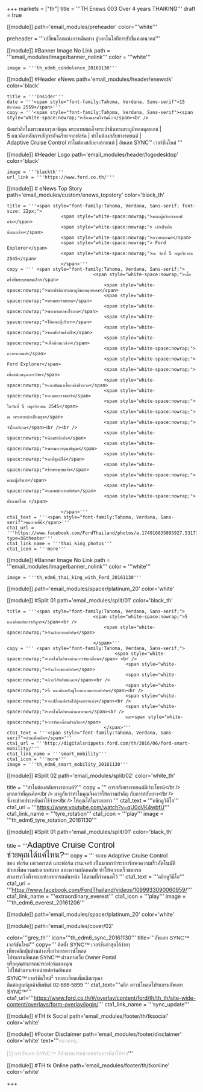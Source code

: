 +++
markets = ["th"]
title = '''TH Enews 003 Over 4 years THAIKING'''
draft = true

[[module]]
path='email_modules/preheader'
color='''white'''

preheader = '''เปลี่ยนโลกแห่งการเดินทาง สู่เทคโนโลยีการขับขี่แห่งอนาคต'''

[[module]] #Banner Image No Link
path = '''email_modules/image/banner_nolink'''
color = '''white'''

	image = '''th_edm6_condolence_20161130'''


[[module]] #Header eNews
path='email_modules/header/enewstk'
color='black'

	title = '''Insider'''
	date = '''<span style="font-family:Tahoma, Verdana, Sans-serif">15 ธันวาคม 2559</span>'''
	copy = '''<span style="font-family:Tahoma, Verdana, Sans-serif"><span style="white-space:nowrap;">เรื่องน่าสนใจวันนี้:</span><br />
<span style="white-space:nowrap;">น้อมรำลึกในพระมหากรุณาธิคุณ</span>
<span style="white-space:nowrap;">พระบาทสมเด็จพระปรมินทรมหาภูมิพลอดุลยเดช |</span>
<span style="white-space:nowrap;">5 แนวคิดหลักการสัญจรอัจฉริยะจากฟอร์ด |</span>
<span style="white-space:nowrap;">ทำไมต้องสลับยางรถยนต์ |</span>
<span style="white-space:nowrap;">Adaptive Cruise Control </span> 
<span style="white-space:nowrap;">ทำไมต้องสลับยางรถยนต์ |</span>
<span style="white-space:nowrap;">อัพเดท SYNC&trade; เวอร์ชันใหม่</span>
</span>'''

[[module]] #Header Logo
path='email_modules/header/logodesktop'
color='black'

	image = '''blacktk'''
	url_link = '''https://www.ford.co.th/'''
 
[[module]] # eNews Top Story
path='email_modules/custom/enews_topstory'
color='black_th'

	title = '''<span style="font-family:Tahoma, Verdana, Sans-serif; font-size: 22px;">
						<span style="white-space:nowrap;">คณะผู้บริหารของฟอร์ด</span>
						<span style="white-space:nowrap;"> เข้าเฝ้าเพื่อน้อมเกล้าฯ</span>
						<span style="white-space:nowrap;">ถวายรถยนต์</span>
						<span style="white-space:nowrap;"> Ford Explorer</span>
						<span style="white-space:nowrap;">ณ วันที่ 5 พฤศจิกายน 2545</span>
						</span>'''
	copy = ''' <span style="font-family:Tahoma, Verdana, Sans-serif;">
									<span style="white-space:nowrap;">เมื่อครั้งที่พระบาทสมเด็จ</span>
										<span style="white-space:nowrap;">พระปรมินทรมหาภูมิพลอดุลยเดช</span>
										<span style="white-space:nowrap;">ทรงพระราชทาน</span>
										<span style="white-space:nowrap;">พระบรมราชวโรกาส</span>
										<span style="white-space:nowrap;">ให้คณะผู้บริหาร</span>
										<span style="white-space:nowrap;">ของฟอร์ดเข้าเฝ้า</span>
										<span style="white-space:nowrap;">เพื่อน้อมเกล้าฯ</span>
										<span style="white-space:nowrap;"> ถวายรถยนต์</span>
										<span style="white-space:nowrap;"> Ford Explorer</span>
										<span style="white-space:nowrap;"> เพื่อสนับสนุนการวิจัย</span>
										<span style="white-space:nowrap;">และพัฒนาเชื้อเพลิงชีวมวล</span>
										<span style="white-space:nowrap;">ตามพระราชดำริ</span>
										<span style="white-space:nowrap;"> ในวันที่ 5 พฤศจิกายน 2545</span>
										<span style="white-space:nowrap;"> ณ พระตำหนักเปี่ยมสุข</span>
										<span style="white-space:nowrap;"> วังไกลกังวล</span><br /><br />
										<span style="white-space:nowrap;">น้อมรำลึกถึง</span>
										<span style="white-space:nowrap;">พระมหากรุณาธิคุณ</span>
										<span style="white-space:nowrap;">หาที่สุดมิได้</span>
										<span style="white-space:nowrap;">ข้าพระพุทธเจ้า</span>
										<span style="white-space:nowrap;"> คณะผู้บริหาร</span>
										<span style="white-space:nowrap;">และพนักงานฟอร์ด</span>
										<span style="white-space:nowrap;"> ประเทศไทย </span>

						</span>'''
	cta1_text = '''<span style="font-family:Tahoma, Verdana, Sans-serif">ชมภาพที่นี่</span>'''
	cta1_url = '''https://www.facebook.com/FordThailand/photos/a.174916835895927.53173.165517106835900/1129373997116868/?type=3&theater'''
	cta1_link_name = '''thai_king_photos'''
	cta1_icon = '''more'''

[[module]] #Banner Image No Link
path = '''email_modules/image/banner_nolink'''
color = '''white'''

	image = '''th_edm6_thai_king_with_Ford_20161130'''

[[module]]
path='email_modules/spacer/platinum_20'
color='white'


[[module]] #Split 01
path='email_modules/split/01'
color='black_th'

	title = '''<span style="font-family:Tahoma, Verdana, Sans-serif;">
									<span style="white-space:nowrap;">5 แนวคิดหลักการสัญจร</span><br />
										<span style="white-space:nowrap;">อัจฉริยะจากฟอร์ด</span>

									</span>'''
	copy = ''' <span style="font-family:Tahoma, Verdana, Sans-serif;">
											<span style="white-space:nowrap;">เทคโนโลยีทางด้านการขับเคลื่อน</span> <br />
												<span style="white-space:nowrap;">อัจฉริยะของฟอร์ด</span>
												<span style="white-space:nowrap;">ด้วยวิสัยทัศน์และ</span><br />
												<span style="white-space:nowrap;">5 แนวคิดหลักสู่โลกอนาคตจากฟอร์ด</span><br />
												<span style="white-space:nowrap;">จะเปลี่ยนฟอร์ดไปสู่องค์กรแห่ง</span><br />
												<span style="white-space:nowrap;">เทคโนโลยีทางด้านพาหนะ</span><br />
												และ<span style="white-space:nowrap;">การขับเคลื่อนอัจฉริยะ</span>
										</span>'''
	cta1_text = '''<span style="font-family:Tahoma, Verdana, Sans-serif">อ่านเพิ่มเติม</span>'''
	cta1_url = '''http://digitalsnippets.ford.com/th/2016/06/ford-smart-mobility/'''
	cta1_link_name = '''smart_mobility'''
	cta1_icon = '''more'''
	image = '''th_edm6_smart_mobility_20161130'''


[[module]] #Split 02
path='email_modules/split/02'
color='white_th'

title = '''<span style="font-family:Tahoma, Verdana, Sans-serif;">ทำไมต้องสลับยางรถยนต์?</span>'''
	copy = ''' <span style="font-family:Tahoma, Verdana, Sans-serif;">
										<span style="white-space:nowrap;">การสลับยางรถยนต์มีประโยชน์</span></br />
										<span style="white-space:nowrap;">มากกว่าที่คุณคิด</span></br />
										<span style="white-space:nowrap;">มาดูกันว่าทำไม</span>คุณ<span style="white-space:nowrap;">จึงควรให้ความสำคัญ</span>
										กับ<span style="white-space:nowrap;">การสลับยาง</span></br />
										<span style="white-space:nowrap;">ซึ่งจะช่วยประหยัดค่าใช้จ่าย</span></br />
										<span style="white-space:nowrap;">ให้คุณได้ในระยะยาว</span>
									</span>'''
	cta1_text = '''<span style="font-family:Tahoma, Verdana, Sans-serif">คลิกดูวิดีโอ</span>'''
	cta1_url = '''https://www.youtube.com/watch?v=qU0oVK4wbfU'''
	cta1_link_name = '''tyre_rotation'''
	cta1_icon = '''play'''
	image = '''th_edm6_tyre_rotation_20161130'''


[[module]] #Split 01
path='email_modules/split/01'
color='black_th'

title = '''<span style="font-family:Tahoma, Verdana, Sans-serif;"><span style="font-family:Tahoma, Verdana, Sans-serif; font-size: 22px;">Adaptive Cruise Control</span><br />
	<span style="font-family:Tahoma, Verdana, Sans-serif; font-size: 22px;">ช่วยคุณได้แค่ไหน?</span></span>'''
	copy = '''<span style="font-family:Tahoma, Verdana, Sans-serif;font-Size: 15px">
										<span style="white-space:nowrap;">ระบบ Adaptive Cruise Control</span>
										<span style="white-space:nowrap;"> ของ ฟอร์ด เอเวอเรสต์</span>
										<span style="white-space:nowrap;">และฟอร์ด เรนเจอร์</span> 
										<span style="white-space:nowrap;">เป็นมากกว่าระบบรักษาความเร็วอัตโนมัติ</span> 
										<span style="white-space:nowrap;">ช่วยเพิ่มความสะดวกสบาย</span>
										<span style="white-space:nowrap;">และความปลอดภัย</span>
										<span style="white-space:nowrap;">ทำให้ความเร็วของรถ</span>
										<span style="white-space:nowrap;">สามารถวิ่งทิ้งระยะห่างจากรถคันหน้า</span>
										<span style="white-space:nowrap;">ได้ตามที่กำหนดไว้</span> 
									</span>'''
	cta1_text = '''<span style="font-family:Tahoma, Verdana, Sans-serif">คลิกดูวิดีโอ</span>'''
	cta1_url = '''https://www.facebook.com/FordThailand/videos/1099933090060959/'''
	cta1_link_name = '''extraordinary_everest'''
	cta1_icon = '''play'''
	image = '''th_edm6_everest_20161206'''

[[module]]
path='email_modules/spacer/platinum_20'
color='white'


[[module]]
path='email_modules/cover/02'

color='''grey_th'''
icon='''th_edm6_sync_20161130'''
title='''<span style="font-family:Tahoma, Verdana, Sans-serif">อัพเดท SYNC&trade; เวอร์ชันใหม่</span>'''
copy='''<span style="font-family:Tahoma, Verdana, Sans-serif;">
						<span style="white-space:nowrap;">ติดตั้ง SYNC&trade;</span> 
						<span style="white-space:nowrap;">เวอร์ชันล่าสุดได้ง่ายๆ</span><br />
						<span style="white-space:nowrap;">เพียงคลิกปุ่มด้านล่างเพื่อทำการดาวน์โหลด</span><br />
						<span style="white-space:nowrap;">โปรแกรมอัพเดท SYNC&trade; ผ่านทางเว็บ Owner Portal</span> <br />
						<span style="white-space:nowrap;">หรือคุณสามารถนำรถฟอร์ดของคุณ</span><br /> 
						<span style="white-space:nowrap;">ไปให้ตัวแทนจำหน่ายฟอร์ดอัพเดท</span>	<br /> 
						<span style="white-space:nowrap;">SYNC&trade; เวอร์ชันใหม่<sup>1</sup></span>
						<span style="white-space:nowrap;">รายละเอียดเพิ่มเติมกรุณา</span> <br />
						<span style="white-space:nowrap;">ติดต่อศูนย์ลูกค้าสัมพันธ์ 02-686-5899</span> 
					</span>'''
cta1_text='''<span style="font-family:Tahoma, Verdana, Sans-serif">คลิก ดาวน์โหลดโปรแกรมอัพเดท SYNC&trade;</span>'''
cta1_url='''https://www.ford.co.th/#/overlay/content/ford/th/th_th/site-wide-content/overlays/form-overlay/login/'''
cta1_link_name = '''sync_update'''


[[module]] #TH tk Social
path='email_modules/footer/th/tksocial'
color='white'

[[module]] #Footer Disclaimer
path='email_modules/footer/disclaimer'
color='white'
text='''<span style="color:#B3B3B3;font-family:Tahoma, Verdana, Sans-serif">หมายเหตุ : <br /><br />[1] การอัพเดท SYNC&trade; ที่ตัวแทนจำหน่ายฟอร์ดอาจมีค่าใช้จ่าย</span>'''

[[module]] #TH tk Online
path='email_modules/footer/th/tkonline'
color='white'


+++